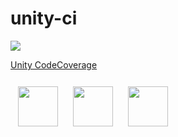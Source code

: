 # unity-ci

![](https://miro.medium.com/max/2250/1*u3Af5NoNAVL4LmlIcyIE_w.png)

[Unity CodeCoverage](https://docs.unity3d.com/Packages/com.unity.testtools.codecoverage@0.2/manual/UsingCodeCoverage.html#enable-code-coverage)

<div style="display: flex; flex-direction: row">
  <a href="https://github.com/bilo-io/unity-ci"><img style="width: 64px; height: 64px; margin: 12px;" src="https://image.flaticon.com/icons/png/512/25/25231.png" /></a>
  <a href="https://gitlab.com/bilo-io/unity-ci"><img style="width: 64px; height: 64px; margin: 12px;" src="https://cdn.iconscout.com/icon/free/png-512/gitlab-282507.png" /></a>
  <a href="https://bitbucket.org/blwabona/unity-ci/src/master/"><img style="width: 64px; height: 64px; margin: 12px;" src="https://confluence.atlassian.com/bitbucket/files/877358733/</a>946613493/12/1558311280599/BitbucketLogo180x200.png" />
</div>
